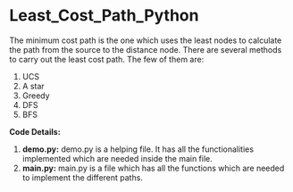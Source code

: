 # Least_Cost_Path_Python

The minimum cost path is the one which uses the least nodes to calculate the path from the source to the distance node. There are several methods to carry out the least cost path. The few of them are: 
   1. UCS
   2. A star
   3. Greedy
   4. DFS
   5. BFS

**Code Details:**

1. **demo.py:**
   demo.py is a helping file. It has all the functionalities implemented which are needed inside the main file. 
2. **main.py:**
   main.py is a file which has all the functions which are needed to implement the different paths.

